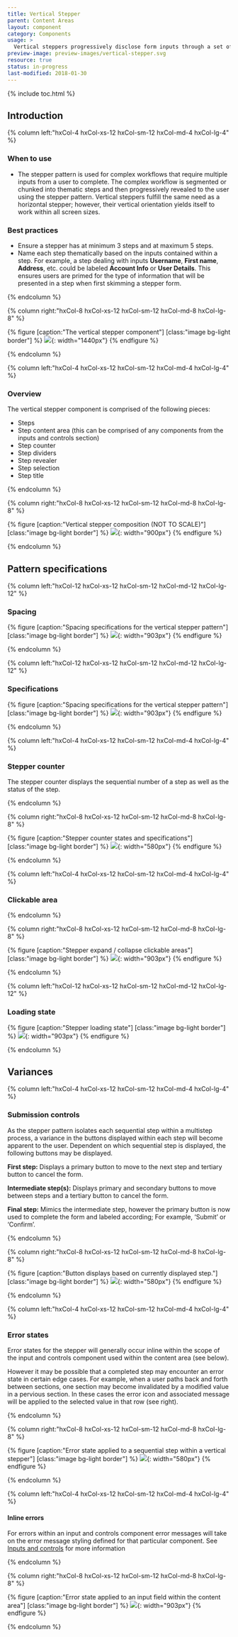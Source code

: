 ```yaml
---
title: Vertical Stepper
parent: Content Areas
layout: component
category: Components
usage: >
  Vertical steppers progressively disclose form inputs through a set of sequentially numbered steps. The design of the vertical stepper pattern lend it for use during complex or difficult workflows.
preview-image: preview-images/vertical-stepper.svg
resource: true
status: in-progress
last-modified: 2018-01-30
---
```


{% include toc.html %}

<section class="static-section" markdown="1">

## Introduction

<div class="hxRow"  markdown="1">

{% column left:"hxCol-4 hxCol-xs-12 hxCol-sm-12 hxCol-md-4 hxCol-lg-4" %}

### When to use

- The stepper pattern is used for complex workflows that require multiple inputs from a user to complete. The complex workflow is segmented or chunked into thematic steps and then progressively revealed to the user using the stepper pattern. Vertical steppers fulfill the same need as a horizontal stepper; however, their vertical orientation yields itself to work within all screen sizes.

### Best practices

- Ensure a stepper has at minimum 3 steps and at maximum 5 steps.
- Name each step thematically based on the inputs contained within a step. For example, a step dealing with inputs **Username**, **First name**, **Address**, etc. could be labeled **Account Info** or **User Details**. This ensures users are primed for the type of information that will be presented in a step when first skimming a stepper form.


{% endcolumn %}

{% column right:"hxCol-8 hxCol-xs-12 hxCol-sm-12 hxCol-md-8 hxCol-lg-8" %}

{% figure [caption:"The vertical stepper component"] [class:"image bg-light border"] %}
![]({{site.url}}/assets/images/components/content-areas/vert-stepper/vert-stepper-hero.png){: width="1440px"}
{% endfigure %}

{% endcolumn %}

</div>

</section>

<section class="static-section" markdown="1">

<div class="hxRow" markdown="1">

{% column left:"hxCol-4 hxCol-xs-12 hxCol-sm-12 hxCol-md-4 hxCol-lg-4" %}

### Overview

The vertical stepper component is comprised of the following pieces:

- Steps
- Step content area (this can be comprised of any components from the inputs and controls section)
- Step counter
- Step dividers
- Step revealer
- Step selection
- Step title


{% endcolumn %}

{% column right:"hxCol-8 hxCol-xs-12 hxCol-sm-12 hxCol-md-8 hxCol-lg-8" %}

{% figure [caption:"Vertical stepper composition (NOT TO SCALE)"] [class:"image bg-light border"] %}
![]({{site.url}}/assets/images/components/content-areas/vert-stepper/vert-stepper-composition.png){: width="900px"}
{% endfigure %}

{% endcolumn %}

</div>

</section>

## Pattern specifications

<section class="static-section" markdown="1">

<div class="hxRow" markdown="1">

{% column left:"hxCol-12 hxCol-xs-12 hxCol-sm-12 hxCol-md-12 hxCol-lg-12" %}

### Spacing

{% figure [caption:"Spacing specifications for the vertical stepper pattern"] [class:"image bg-light border"] %}
![]({{site.url}}/assets/images/components/content-areas/vert-stepper/vert-stepper-spacing.png){: width="903px"}
{% endfigure %}

{% endcolumn %}

</div>

</section>

<section class="static-section" markdown="1">

<div class="hxRow" markdown="1">

{% column left:"hxCol-12 hxCol-xs-12 hxCol-sm-12 hxCol-md-12 hxCol-lg-12" %}

### Specifications

{% figure [caption:"Spacing specifications for the vertical stepper pattern"] [class:"image bg-light border"] %}
![]({{site.url}}/assets/images/components/content-areas/vert-stepper/vert-stepper-specs.png){: width="903px"}
{% endfigure %}

{% endcolumn %}

</div>

</section>

<section class="static-section" markdown="1">

<div class="hxRow" markdown="1">

{% column left:"hxCol-4 hxCol-xs-12 hxCol-sm-12 hxCol-md-4 hxCol-lg-4" %}

### Stepper counter

The stepper counter displays the sequential number of a step as well as the status of the step.


{% endcolumn %}

{% column right:"hxCol-8 hxCol-xs-12 hxCol-sm-12 hxCol-md-8 hxCol-lg-8" %}

{% figure [caption:"Stepper counter states and specifications"] [class:"image bg-light border"] %}
![]({{site.url}}/assets/images/components/content-areas/vert-stepper/vert-stepper-counter.png){: width="580px"}
{% endfigure %}

{% endcolumn %}

</div>

</section>

<section class="static-section" markdown="1">

<div class="hxRow" markdown="1">

{% column left:"hxCol-4 hxCol-xs-12 hxCol-sm-12 hxCol-md-4 hxCol-lg-4" %}

### Clickable area

{% endcolumn %}

{% column right:"hxCol-8 hxCol-xs-12 hxCol-sm-12 hxCol-md-8 hxCol-lg-8" %}

{% figure [caption:"Stepper expand / collapse clickable areas"] [class:"image bg-light border"] %}
![]({{site.url}}/assets/images/components/content-areas/vert-stepper/vert-stepper-clickable.png){: width="903px"}
{% endfigure %}

{% endcolumn %}

</div>

</section>

<section class="static-section" markdown="1">

<div class="hxRow" markdown="1">

{% column left:"hxCol-12 hxCol-xs-12 hxCol-sm-12 hxCol-md-12 hxCol-lg-12" %}

### Loading state

{% figure [caption:"Stepper loading state"] [class:"image bg-light border"] %}
![]({{site.url}}/assets/images/components/content-areas/vert-stepper/vert-stepper-loading.png){: width="903px"}
{% endfigure %}

{% endcolumn %}

</div>

</section>

## Variances

<section class="static-section" markdown="1">

<div class="hxRow" markdown="1">

{% column left:"hxCol-4 hxCol-xs-12 hxCol-sm-12 hxCol-md-4 hxCol-lg-4" %}

### Submission controls

As the stepper pattern isolates each sequential step within a multistep process, a variance in the buttons displayed within each step will become apparent to the user. Dependent on which sequential step is displayed, the following buttons may be displayed.

**First step:** Displays a primary button to move to the next step and tertiary button to cancel the form.

**Intermediate step(s):** Displays primary and secondary buttons to move between steps and a tertiary button to cancel the form.

**Final step:** Mimics the intermediate step, however the primary button is now used to complete the form and labeled according; For example, ‘Submit’ or ‘Confirm’.


{% endcolumn %}

{% column right:"hxCol-8 hxCol-xs-12 hxCol-sm-12 hxCol-md-8 hxCol-lg-8" %}

{% figure [caption:"Button displays based on currently displayed step."] [class:"image bg-light border"] %}
![]({{site.url}}/assets/images/components/content-areas/vert-stepper/vert-stepper-buttons.png){: width="580px"}
{% endfigure %}

{% endcolumn %}

</div>

</section>

<section class="static-section" markdown="1">

<div class="hxRow" markdown="1">

{% column left:"hxCol-4 hxCol-xs-12 hxCol-sm-12 hxCol-md-4 hxCol-lg-4" %}

### Error states

Error states for the stepper will generally occur inline within the scope of the input and controls component used within the content area (see below).

However it may be possible that a completed step may encounter an error state in certain edge cases. For example, when a user paths back and forth between sections, one section may become invalidated by a modified value in a pervious section. In these cases the error icon and associated message will be applied to the selected value in that row (see right).

{% endcolumn %}

{% column right:"hxCol-8 hxCol-xs-12 hxCol-sm-12 hxCol-md-8 hxCol-lg-8" %}

{% figure [caption:"Error state applied to a sequential step within a vertical stepper"] [class:"image bg-light border"] %}
![]({{site.url}}/assets/images/components/content-areas/vert-stepper/vert-stepper-error-1.png){: width="580px"}
{% endfigure %}

{% endcolumn %}

</div>

</section>


<section class="static-section" markdown="1">

<div class="hxRow" markdown="1">

{% column left:"hxCol-4 hxCol-xs-12 hxCol-sm-12 hxCol-md-4 hxCol-lg-4" %}

#### Inline errors

For errors within an input and controls component error messages will take on the error message styling defined for that particular component. See [Inputs and controls]({{site.baseurl}}/components/inputs-and-controls.html) for more information

{% endcolumn %}

{% column right:"hxCol-8 hxCol-xs-12 hxCol-sm-12 hxCol-md-8 hxCol-lg-8" %}

{% figure [caption:"Error state applied to an input field within the content area"] [class:"image bg-light border"] %}
![]({{site.url}}/assets/images/components/content-areas/vert-stepper/vert-stepper-error-2.png){: width="903px"}
{% endfigure %}

{% endcolumn %}

</div>

</section>
